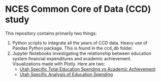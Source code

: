 # NCES Common Core of Data (CCD) study
This repository contains primarily two things:
1. Python scripts to integrate all the years of CCD data. Heavy use of Pandas Python package. This is found in the ccd_db folder.
2. Jupyter Notebooks investigating the relationship between education system financial expenditures and academic achievement. Visualizations made with Plotly. Here are two:
    - [Utah Specific Total Education Spending vs Academic Achievement](https://raw.githack.com/joncheryl/ed/main/state_level.html)
    - [Utah Specific Analysis of Education Spending](https://raw.githack.com/joncheryl/ed/main/state_level_spending.html)
